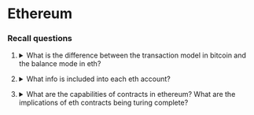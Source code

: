 # Ethereum

### Recall questions

1. <details markdown=1><summary markdown="span"> What is the difference between the transaction model in bitcoin and the balance mode in eth? </summary>
    
    \
    In eth, a user does not have to have previous transaction in order to create new ones. What he can do is simply create new ones. This is possible because each eth account as a balance.

</details>


2. <details markdown=1><summary markdown="span"> What info is included into each eth account?  </summary>
    
    \

</details>


3. <details markdown=1><summary markdown="span"> What are the capabilities of contracts in ethereum? What are the implications of eth contracts being turing complete? </summary>
    
    \

</details>